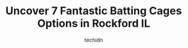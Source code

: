 ---
layout: ampstory
image: https://i0.wp.com/www.depkes.org/wp-content/uploads/2023/06/batting-cages-0-in-rockford-il-1685851741.jpeg?resize=640,853
author: techidn
featured: false
description: Discover the impressive array of Batting Cages options in Rockford IL, where you can find 7 of the largest Batting Cages establishments in the area. From renowned classics to hidden gems, Ro
title: Uncover 7 Fantastic Batting Cages Options in Rockford IL
cover:
   title: Uncover 7 Fantastic Batting Cages Options in Rockford IL
   subtitle: Rickpate
   background: https://www.depkes.org/wp-content/uploads/2023/06/batting-cages-0-in-rockford-il-1685851741.jpeg

pages: 
 - layout: thirds
   top: <h1>#1 Indoor Sports Center</h1>
   bottom: "<p>Went to the Rockford RV show a couple weeks ago. Really nice space, wish the parking lot was bigger/more organized.</p>"
   background: https://www.depkes.org/wp-content/uploads/2023/06/batting-cages-1-in-rockford-il-1685851742.jpeg
   backgroundblur: true
 - layout: thirds
   top: <h1>#2 Forest Hills Diamonds</h1>
   bottom: "<p>Aesthetics - 3.5Service - 4Food - 4.5Looks like your regular bowling alley. Get a fun group and youll have a nice time  There is a really pleasing staff and the shoes provi</p>"
   background: https://www.depkes.org/wp-content/uploads/2023/06/batting-cages-2-in-rockford-il-1685851742.jpeg
   cta:
      link: https://www.depkes.org/blog/uncover-7-fantastic-batting-cages-options-in-rockford-il/
      text: Uncover 7 Fantastic Batting Cages Options in Rockford IL
 - layout: thirds
   top: <h1>#3 Mercyhealth Sportscore One</h1>
   bottom: "<p>1288 Elmwood Rd, Rockford, IL 61103, United States</p>"
   background: https://www.depkes.org/wp-content/uploads/2023/06/batting-cages-3-in-rockford-il-1685851743.jpeg
   cta:
      link: https://www.depkes.org/blog/uncover-7-fantastic-batting-cages-options-in-rockford-il/
      text: Uncover 7 Fantastic Batting Cages Options in Rockford IL
 - layout: thirds
   top: <h1>#4 D-BAT Rockford</h1>
   bottom: "<p>8185 Commerce Dr, Loves Park, IL 61111, United States</p>"
   background: https://images.unsplash.com/photo-1597773150796-e5c14ebecbf5?ixlib=rb-4.0.3&ixid=MnwxMjA3fDB8MHxwaG90by1wYWdlfHx8fGVufDB8fHx8&auto=format&fit=crop&w=640&h=853&q=80
   cta:
      link: https://www.depkes.org/blog/uncover-7-fantastic-batting-cages-options-in-rockford-il/
      text: Uncover 7 Fantastic Batting Cages Options in Rockford IL
 - layout: thirds
   top: <h1>#5 Baseball Field 2</h1>
   bottom: "<p>Rockford, IL 61114, United States</p>"
   background: https://images.unsplash.com/photo-1533998839656-76f5e4b2bccb?ixlib=rb-4.0.3&ixid=MnwxMjA3fDB8MHxwaG90by1wYWdlfHx8fGVufDB8fHx8&auto=format&fit=crop&w=640&h=853&q=80
   cta:
      link: https://www.depkes.org/blog/uncover-7-fantastic-batting-cages-options-in-rockford-il/
      text: Uncover 7 Fantastic Batting Cages Options in Rockford IL
 - layout: thirds
   top: <h1>#6 Baseball Field</h1>
   bottom: "<p>2124 25th St, Rockford, IL 61108, United States</p>"
   background: https://images.unsplash.com/photo-1632260260864-caf7fde5ec36?ixlib=rb-4.0.3&ixid=MnwxMjA3fDB8MHxwaG90by1wYWdlfHx8fGVufDB8fHx8&auto=format&fit=crop&w=640&h=853&q=80
   cta:
      link: https://www.depkes.org/blog/uncover-7-fantastic-batting-cages-options-in-rockford-il/
      text: Uncover 7 Fantastic Batting Cages Options in Rockford IL

 - layout: thirds
   middle: Continue reading...
   background: https://images.unsplash.com/photo-1510906594845-bc082582c8cc?ixlib=rb-4.0.3&ixid=MnwxMjA3fDB8MHxwaG90by1wYWdlfHx8fGVufDB8fHx8&auto=format&fit=crop&w=640&h=853&q=80
   cta:
      link: https://www.depkes.org/blog/uncover-7-fantastic-batting-cages-options-in-rockford-il/
      text: Uncover 7 Fantastic Batting Cages Options in Rockford IL
      
---